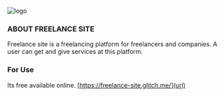 ![logo](https://user-images.githubusercontent.com/109229903/178941127-09e0a19d-85ad-4f7d-b085-f043dbd197fd.png)
### ABOUT FREELANCE SITE 
Freelance site is a freelancing platform for freelancers and companies. A user can get and give services at this platform.

### For Use 
Its free available online. [https://freelance-site.glitch.me/](url)